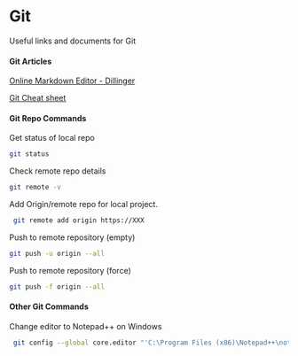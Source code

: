# Git
Useful links and documents for Git

#### Git Articles

[Online Markdown Editor - Dillinger](https://dillinger.io/)

[Git Cheat sheet](https://www.atlassian.com/git/tutorials/atlassian-git-cheatsheet)

#### Git Repo Commands

Get status of local repo

```sh
git status
```

Check remote repo details

```sh
git remote -v
```

Add Origin/remote repo for local project.

```sh
 git remote add origin https://XXX
```

Push to remote repository (empty)

```sh
git push -u origin --all
```

Push to remote repository (force)

```sh
git push -f origin --all
```

#### Other Git Commands

Change editor to Notepad++ on Windows

```sh
 git config --global core.editor "'C:\Program Files (x86)\Notepad++\notepad++.exe' -multiInst -notabbar -nosession -noPlugin"
```
